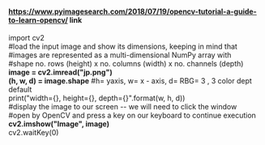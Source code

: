 #### https://www.pyimagesearch.com/2018/07/19/opencv-tutorial-a-guide-to-learn-opencv/ link

import cv2 </br>
#load the input image and show its dimensions, keeping in mind that</br>
#images are represented as a multi-dimensional NumPy array with</br>
#shape no. rows (height) x no. columns (width) x no. channels (depth)</br>
**image = cv2.imread("jp.png")** </br>
**(h, w, d) = image.shape**  #h= yaxis, w= x - axis, d= RBG= 3 , 3 color dept default </br>
print("width={}, height={}, depth={}".format(w, h, d)) </br>
#display the image to our screen -- we will need to click the window </br>
#open by OpenCV and press a key on our keyboard to continue execution </br>
**cv2.imshow("Image", image)** </br>
cv2.waitKey(0) </br>
